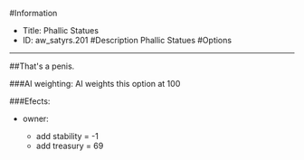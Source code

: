 #Information
 - Title: Phallic Statues
 - ID: aw_satyrs.201
#Description
Phallic Statues
#Options

___
##That's a penis.

###AI weighting:
AI weights this option at 100


###Efects:<ul><li>owner:</li><ul><li>add stability = -1</li><li>add treasury = 69</li></ul></ul>
